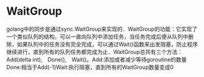 # WaitGroup

golang中的同步是通过sync.WaitGroup来实现的．WaitGroup的功能：它实现了一个类似队列的结构，可以一直向队列中添加任务，当任务完成后便从队列中删除，如果队列中的任务没有完全完成，可以通过Wait()函数来出发阻塞，防止程序继续进行，直到所有的队列任务都完成为止．WaitGroup总共有三个方法：Add(delta int),　Done(),　Wait()。Add:添加或者减少等待goroutine的数量Done:相当于Add(-1)Wait:执行阻塞，直到所有的WaitGroup数量变成0
